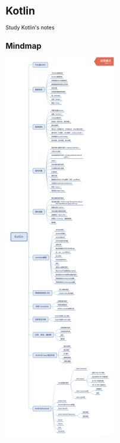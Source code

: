 # Kotlin
Study Kotlin's notes 
## Mindmap
![](https://github.com/monkeyKing0215/Kotlin/blob/master/Kotlin_Mindmap.png)
